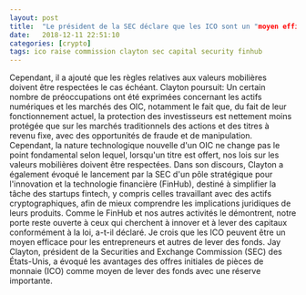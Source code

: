 ```yaml
---
layout: post
title:  "Le président de la SEC déclare que les ICO sont un "moyen efficace de mobiliser des fonds" si les règles sont respectées"
date:   2018-12-11 22:51:10
categories: [crypto]
tags: ico raise commission clayton sec capital security finhub
---
```

Cependant, il a ajouté que les règles relatives aux valeurs mobilières doivent être respectées le cas échéant. Clayton poursuit: Un certain nombre de préoccupations ont été exprimées concernant les actifs numériques et les marchés des OIC, notamment le fait que, du fait de leur fonctionnement actuel, la protection des investisseurs est nettement moins protégée que sur les marchés traditionnels des actions et des titres à revenu fixe, avec des opportunités de fraude et de manipulation. Cependant, la nature technologique nouvelle d&#39;un OIC ne change pas le point fondamental selon lequel, lorsqu&#39;un titre est offert, nos lois sur les valeurs mobilières doivent être respectées. Dans son discours, Clayton a également évoqué le lancement par la SEC d&#39;un pôle stratégique pour l&#39;innovation et la technologie financière (FinHub), destiné à simplifier la tâche des startups fintech, y compris celles travaillant avec des actifs cryptographiques, afin de mieux comprendre les implications juridiques de leurs produits. Comme le FinHub et nos autres activités le démontrent, notre porte reste ouverte à ceux qui cherchent à innover et à lever des capitaux conformément à la loi, a-t-il déclaré. Je crois que les ICO peuvent être un moyen efficace pour les entrepreneurs et autres de lever des fonds. Jay Clayton, président de la Securities and Exchange Commission (SEC) des États-Unis, a évoqué les avantages des offres initiales de pièces de monnaie (ICO) comme moyen de lever des fonds avec une réserve importante.
